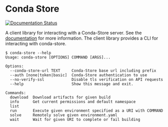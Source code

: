 # Conda Store

[![Documentation Status](https://readthedocs.org/projects/conda-store/badge/?version=latest)](https://conda-store.readthedocs.io/en/latest/?badge=latest)

A client library for interacting with a Conda-Store server. See the
[documentation](https://conda-store.readthedocs.io/en/latest/) for
more information. The client library provides a CLI for interacting
with conda-store.

```shell
$ conda-store --help
Usage: conda-store [OPTIONS] COMMAND [ARGS]...

Options:
  --conda-store-url TEXT     Conda-Store base url including prefix
  --auth [none|token|basic]  Conda-Store authentication to use
  --no-verify-ssl            Disable tls verification on API requests
  --help                     Show this message and exit.

Commands:
  download  Download artifacts for given build
  info      Get current permissions and default namespace
  list
  run       Execute given environment specified as a URI with COMMAND
  solve     Remotely solve given environment.yaml
  wait      Wait for given URI to complete or fail building
```
